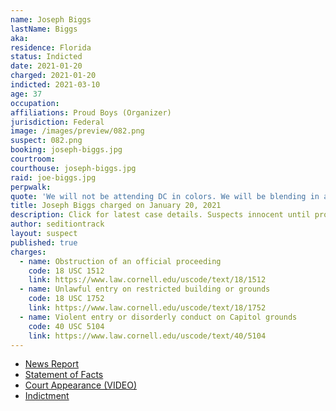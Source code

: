 ```yaml
---
name: Joseph Biggs
lastName: Biggs
aka:
residence: Florida
status: Indicted
date: 2021-01-20
charged: 2021-01-20
indicted: 2021-03-10
age: 37
occupation:
affiliations: Proud Boys (Organizer)
jurisdiction: Federal
image: /images/preview/082.png
suspect: 082.png
booking: joseph-biggs.jpg
courtroom:
courthouse: joseph-biggs.jpg
raid: joe-biggs.jpg
perpwalk:
quote: 'We will not be attending DC in colors. We will be blending in as one of you. You won’t see us. You’ll even think we are you...We are going to smell like you, move like you, and look like you.'
title: Joseph Biggs charged on January 20, 2021
description: Click for latest case details. Suspects innocent until proven guilty.
author: seditiontrack
layout: suspect
published: true
charges:
  - name: Obstruction of an official proceeding
    code: 18 USC 1512
    link: https://www.law.cornell.edu/uscode/text/18/1512
  - name: Unlawful entry on restricted building or grounds
    code: 18 USC 1752
    link: https://www.law.cornell.edu/uscode/text/18/1752
  - name: Violent entry or disorderly conduct on Capitol grounds
    code: 40 USC 5104
    link: https://www.law.cornell.edu/uscode/text/40/5104
---
```


- [News Report](https://www.thedailybeast.com/joseph-biggs-proud-boys-leader-arrested-for-storming-us-capitol)
- [Statement of Facts](https://www.justice.gov/opa/page/file/1357251/download)
- [Court Appearance (VIDEO)](https://www.youtube.com/watch?v=G9hkJRbSptI)
- [Indictment](https://www.justice.gov/usao-dc/case-multi-defendant/file/1377586/download)
